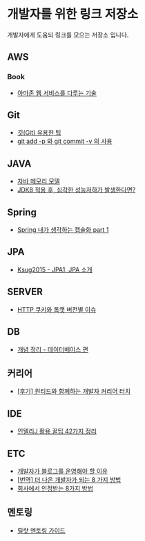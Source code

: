 # 개발자를 위한 링크 저장소

개발자에게 도움되 링크를 모으는 저장소 입니다.

## AWS

### Book

- [아마존 웹 서비스를 다루는 기술](http://pyrasis.com/private/2014/09/30/publish-the-art-of-amazon-web-services-book )



## Git

- [깃(Git) 유용한 팁](https://tech.10000lab.xyz/git/git-tips-you-need.html )
- [git add -p 와 git commit -v 의 사용](https://blog.outsider.ne.kr/1247 )



## JAVA

- [자바 메모리 모델](http://parkcheolu.tistory.com/m/14)
- [JDK8 적용 후, 심각한 성능저하가 발생한다면?](https://brunch.co.kr/@heracul/1)



## Spring

- [Spring 내가 생각하는 캡슐화 part 1](https://www.popit.kr/20184-2/)



## JPA

- [Ksug2015 - JPA1, JPA 소개](https://www.slideshare.net/zipkyh/ksug2015-jpa1-jpa-51213397)



## SERVER

- [HTTP 쿠키와 톰캣 버전별 이슈](https://meetup.toast.com/posts/172)



## DB

- [개념 정리 - 데이터베이스 편](https://brunch.co.kr/@toughrogrammer/17)



## 커리어

- [[후기] 원티드와 함께하는 개발자 커리어 터치](https://velog.io/@doondoony/%ED%9B%84%EA%B8%B0-%EC%9B%90%ED%8B%B0%EB%93%9C%EC%99%80-%ED%95%A8%EA%BB%98%ED%95%98%EB%8A%94-%EA%B0%9C%EB%B0%9C%EC%9E%90-%EC%BB%A4%EB%A6%AC%EC%96%B4-%ED%84%B0%EC%B9%98 )



## IDE

- [인텔리J 활용 꿀팁 42가지 정리](https://www.popit.kr/%EC%9D%B8%ED%85%94%EB%A6%ACj-%ED%99%9C%EC%9A%A9-%EA%BF%80%ED%8C%81-42%EA%B0%80%EC%A7%80-%EC%A0%95%EB%A6%AC/)



## ETC

- [개발자가 블로그를 운영해야 할 이유](https://taegon.kim/archives/7107 )
- [[번역] 더 나은 개발자가 되는 8 가지 방법](https://medium.com/@mnpk/%EB%B2%88%EC%97%AD-%EB%8D%94-%EB%82%98%EC%9D%80-%A%B0%9C%EB%B0%9C%EC%9E%90%EA%B0%80-%EB%90%98%EB%8A%94-8-%EA%B0%80%EC%A7%80-%EB%B0%A9%EB%B2%95-45ea6cd70114)
- [회사에서 인정받는 8가지 방법](https://brunch.co.kr/@kinghong/35)



## 멘토링

- [릴랏 멘토링 가이드](https://kr.rellat.com/2017/05/blog-post_12.html )




